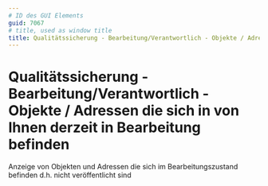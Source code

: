```yaml
---
# ID des GUI Elements
guid: 7067
# title, used as window title
title: Qualitätssicherung - Bearbeitung/Verantwortlich - Objekte / Adressen die sich in von Ihnen derzeit in Bearbeitung befinden
---
```


# Qualitätssicherung - Bearbeitung/Verantwortlich - Objekte / Adressen die sich in von Ihnen derzeit in Bearbeitung befinden

Anzeige von Objekten und Adressen die sich im Bearbeitungszustand befinden d.h. nicht veröffentlicht sind

